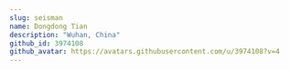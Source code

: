 ```yaml
---
slug: seisman
name: Dongdong Tian
description: "Wuhan, China"
github_id: 3974108
github_avatar: https://avatars.githubusercontent.com/u/3974108?v=4
---
```


